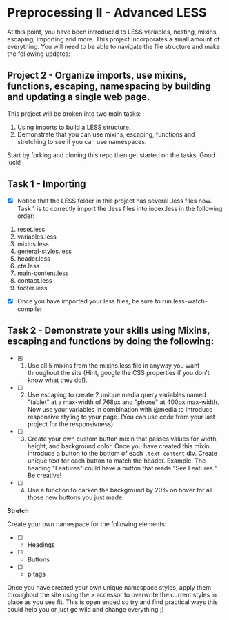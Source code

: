 # Preprocessing II - Advanced LESS

At this point, you have been introduced to LESS variables, nesting, mixins, escaping, importing and more.  This project incorporates a small amount of everything. You will need to be able to navigate the file structure and make the following updates:

## Project 2 - Organize imports, use mixins, functions, escaping, namespacing by building and updating a single web page.
This project will be broken into two main tasks:
1. Using imports to build a LESS structure.
2. Demonstrate that you can use mixins, escaping, functions and stretching to see if you can use namespaces.

Start by forking and cloning this repo then get started on the tasks.  Good luck!

## Task 1 - Importing
- [x] Notice that the LESS folder in this project has several .less files now.  Task 1 is to correctly import the .less files into index.less in the following order:

1. reset.less
2. variables.less
3. mixins.less
4. general-styles.less
5. header.less
6. cta.less
7. main-content.less
8. contact.less
9. footer.less

- [x] Once you have imported your less files, be sure to run less-watch-compiler

## Task 2 - Demonstrate your skills using Mixins, escaping and functions by doing the following:

- [x] 1. Use all 5 mixins from the mixins.less file in anyway you want throughout the site (Hint, google the CSS properties if you don't know what they do!).

- [ ] 2. Use escaping to create 2 unique media query variables named "tablet" at a max-width of 768px and "phone" at 400px max-width. Now use your variables in combination with @media to introduce responsive styling to your page.  (You can use code from your last project for the responsivness)

- [ ] 3. Create your own custom button mixin that passes values for width, height, and background color.  Once you have created this mixin, introduce a button to the bottom of each ```.text-content``` div.  Create unique text for each button to match the header.  Example: The heading "Features" could have a button that reads "See Features." Be creative!

- [ ] 4. Use a function to darken the background by 20% on hover for all those new buttons you just made.

**Stretch**

Create your own namespace for the following elements:
- [ ] * Headings
- [ ] * Buttons
- [ ] * p tags

Once you have created your own unique namespace styles, apply them throughout the site using the > accessor to overwrite the current styles in place as you see fit.  This is open ended so try and find practical ways this could help you or just go wild and change everything ;)
